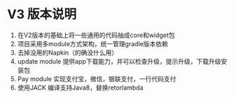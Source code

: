 # V3 版本说明
1. 在V2版本的基础上将一些通用的代码抽成core和widget包
1. 项目采用多module方式架构，统一管理gradle版本依赖
1. 去掉没用的Napkin（的确没什么用）
1. update module 提供app下载能力，并可以检查升级，提示升级，下载升级安装包
1. Pay module 实现支付宝，微信，银联支付，一行代码支付
1. 使用JACK 编译支持Java8，替换retorlambda
